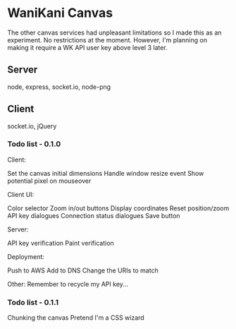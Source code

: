 # WaniKani Canvas

The other canvas services had unpleasant limitations so I made this as an experiment. No restrictions at the moment. However, I'm planning on making
it require a WK API user key above level 3 later.

## Server

node, express, socket.io, node-png

## Client

socket.io, jQuery

### Todo list - 0.1.0

Client:

Set the canvas initial dimensions
Handle window resize event
Show potential pixel on mouseover

Client UI:

Color selector
Zoom in/out buttons
Display coordinates
Reset position/zoom
API key dialogues
Connection status dialogues
Save button

Server:

API key verification
Paint verification

Deployment:

Push to AWS
Add to DNS
Change the URIs to match

Other:
Remember to recycle my API key...

### Todo list - 0.1.1

Chunking the canvas
Pretend I'm a CSS wizard
